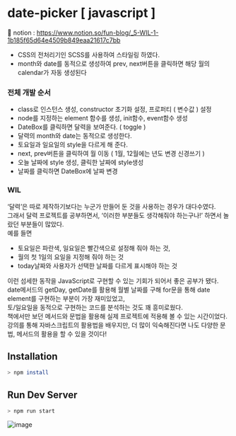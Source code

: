 # date-picker [ javascript ]

📕 notion : https://www.notion.so/fun-blog/_5-WIL-1-1b185f65d64e4509b849eaa21617c7bb <br>
- CSS의 전처리기인 SCSS를 사용하여 스타일링 하였다.
- month와 date를 동적으로 생성하여 prev, next버튼을 클릭하면 해당 월의 calendar가 자동 생성된다

### 전체 개발 순서
- class로 인스턴스 생성, constructor 초기화 설정, 프로퍼티 ( 변수값 ) 설정
- node를 지정하는 element 함수를 생성, init함수, event함수 생성
- DateBox를 클릭하면 달력을 보여준다. ( toggle )
- 달력의 month와 date는 동적으로 생성한다.
- 토요일과 일요일의 style을 다르게 해 준다.
- next, prev버튼을 클릭하여 월 이동 ( 1월, 12월에는 년도 변경 신경쓰기 )
- 오늘 날짜에 style 생성, 클릭한 날짜에 style생성
- 날짜를 클릭하면 DateBox에 날짜 변경

### WIL
‘달력’은 따로 제작하기보다는 누군가 만들어 둔 것을 사용하는 경우가 대다수였다.<br> 
그래서 달력 프로젝트를 공부하면서, ‘이러한 부분들도 생각해줘야 하는구나!’ 하면서 놀랐던 부분들이 많았다. <br>
예를 들면 
- 토요일은 파란색, 일요일은 빨간색으로 설정해 줘야 하는 것,
- 월의 첫 1일의 요일을 지정해 줘야 하는 것
- today날짜와 사용자가 선택한 날짜를 다르게 표시해야 하는 것 <br>

이런 섬세한 동작을 JavaScript로 구현할 수 있는 기회가 되어서 좋은 공부가 됐다.  <br>
date메서드의 getDay, getDate를 활용해 월별 날짜를 구해 for문을 통해 date element를 구현하는 부분이 가장 재미있었고, <br>
토/일요일을 동적으로 구현하는 코드를 분석하는 것도 꽤 흥미로웠다. <br> 
책에서만 보던 메서드와 문법을 활용해 실제 프로젝트에 적용해 볼 수 있는 시간이었다. <br>
강의를 통해 자바스크립트의 활용법을 배우지만, 더 많이 익숙해진다면 나도 다양한 문법, 메서드의 활용을 할 수 있을 것이다!

## Installation
```bash
> npm install
```
## Run Dev Server
```bash
> npm run start
```
![image](https://github.com/thdud2262/miniPROJECT-01/assets/85012454/88299540-0a1d-45bb-8348-9b4d8817f1d0)

